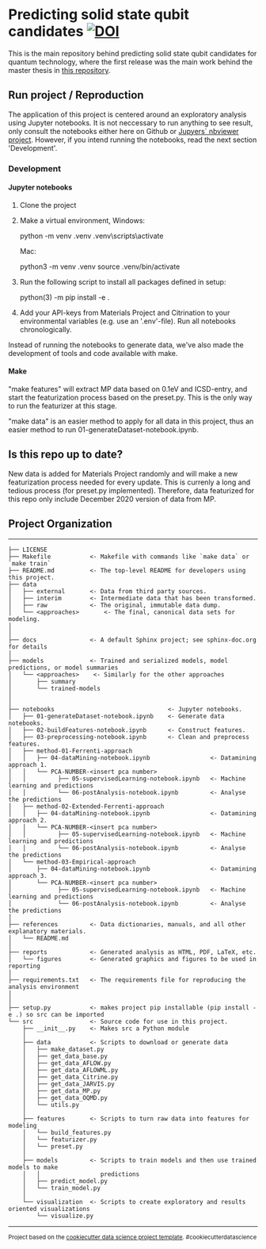 # Predicting solid state qubit candidates [![DOI](https://zenodo.org/badge/335907184.svg)](https://zenodo.org/badge/latestdoi/335907184)


This is the main repository behind predicting solid state qubit candidates for quantum technology, where the first release was the main work behind the master thesis in [this repository](https://github.com/ohebbi/master-thesis). 

## Run project / Reproduction

The application of this project is centered around an exploratory analysis using Jupyter notebooks. It is not neccessary to run anything to see result, only consult the notebooks either here on Github or [Jupyers` nbviewer project](https://nbviewer.jupyter.org/). However, if you intend running the notebooks, read the next section 'Development'. 

### Development

#### Jupyter notebooks

1. Clone the project
2. Make a virtual environment, 
   Windows:
    
    python -m venv .venv
    .venv\scripts\activate
    
   Mac:
    
    python3 -m venv .venv
    source .venv/bin/activate

3. Run the following script to install all packages defined in setup:
    
    python(3) -m pip install -e .

4. Add your API-keys from Materials Project and Citrination to your environmental variables (e.g. use an '.env'-file). Run all notebooks chronologically.

Instead of running the notebooks to generate data, we've also made the development of tools and code available with make.

#### Make

"make features" will extract MP data based on 0.1eV and ICSD-entry, and start the featurization process based on the preset.py. This is the only way to run the featurizer at this stage.

"make data" is an easier method to apply for all data in this project, thus an easier method to run 01-generateDataset-notebook.ipynb.

## Is this repo up to date?
New data is added for Materials Project randomly and will make a new featurization process needed for every update. This is currenly a long and tedious process (for preset.py implemented). Therefore, data featurized for this repo only include December 2020 version of data from MP.


## Project Organization
------------

    ├── LICENSE
    ├── Makefile           <- Makefile with commands like `make data` or `make train`
    ├── README.md          <- The top-level README for developers using this project.
    ├── data
    │   ├── external       <- Data from third party sources.
    │   ├── interim        <- Intermediate data that has been transformed.
    │   ├── raw            <- The original, immutable data dump.
    │   └── <approaches>       <- The final, canonical data sets for modeling.
    │       
    │
    ├── docs               <- A default Sphinx project; see sphinx-doc.org for details
    │
    ├── models             <- Trained and serialized models, model predictions, or model summaries
    │   └── <approaches>    <- Similarly for the other approaches
    │       ├── summary
    │       └── trained-models
    │
    │
    ├── notebooks                                <- Jupyter notebooks.
    │   ├── 01-generateDataset-notebook.ipynb    <- Generate data notebooks.
    │   ├── 02-buildFeatures-notebook.ipynb      <- Construct features.
    │   ├── 03-preprocessing-notebook.ipynb      <- Clean and preprocess features.
    │   ├── method-01-Ferrenti-approach                    
    │   │   ├── 04-dataMining-notebook.ipynb                 <- Datamining approach 1.
    │   │   └── PCA-NUMBER-<insert pca number>
    │   │         ├── 05-supervisedLearning-notebook.ipynb   <- Machine learning and predictions
    │   │         └── 06-postAnalysis-notebook.ipynb         <- Analyse the predictions
    │   ├── method-02-Extended-Ferrenti-approach          
    │   │   ├── 04-dataMining-notebook.ipynb                 <- Datamining approach 2.
    │   │   └── PCA-NUMBER-<insert pca number>
    │   │         ├── 05-supervisedLearning-notebook.ipynb   <- Machine learning and predictions
    │   │         └── 06-postAnalysis-notebook.ipynb         <- Analyse the predictions
    │   └── method-03-Empirical-approach                  
    │       ├── 04-dataMining-notebook.ipynb                 <- Datamining approach 3.
    │       └── PCA-NUMBER-<insert pca number>
    │             ├── 05-supervisedLearning-notebook.ipynb   <- Machine learning and predictions
    │             └── 06-postAnalysis-notebook.ipynb         <- Analyse the predictions
    │
    ├── references         <- Data dictionaries, manuals, and all other explanatory materials.
    │   └── README.md       
    │
    ├── reports            <- Generated analysis as HTML, PDF, LaTeX, etc.
    │   └── figures        <- Generated graphics and figures to be used in reporting
    │
    ├── requirements.txt   <- The requirements file for reproducing the analysis environment
    │                         
    │
    ├── setup.py           <- makes project pip installable (pip install -e .) so src can be imported
    └── src                <- Source code for use in this project.
        ├── __init__.py    <- Makes src a Python module
        │
        ├── data           <- Scripts to download or generate data
        │   ├── make_dataset.py
        │   ├── get_data_base.py
        │   ├── get_data_AFLOW.py
        │   ├── get_data_AFLOWML.py
        │   ├── get_data_Citrine.py
        │   ├── get_data_JARVIS.py
        │   ├── get_data_MP.py
        │   ├── get_data_OQMD.py
        │   └── utils.py
        │
        ├── features       <- Scripts to turn raw data into features for modeling
        │   └── build_features.py
        │   └── featurizer.py
        │   └── preset.py
        │
        ├── models         <- Scripts to train models and then use trained models to make
        │   │                 predictions
        │   ├── predict_model.py
        │   └── train_model.py
        │
        └── visualization  <- Scripts to create exploratory and results oriented visualizations
            └── visualize.py
     

--------

<p><small>Project based on the <a target="_blank" href="https://drivendata.github.io/cookiecutter-data-science/">cookiecutter data science project template</a>. #cookiecutterdatascience</small></p>
